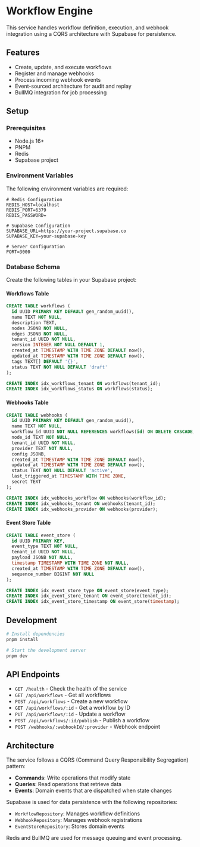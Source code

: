 # Workflow Engine

This service handles workflow definition, execution, and webhook integration using a CQRS architecture with Supabase for persistence.

## Features

- Create, update, and execute workflows
- Register and manage webhooks
- Process incoming webhook events
- Event-sourced architecture for audit and replay
- BullMQ integration for job processing

## Setup

### Prerequisites

- Node.js 16+
- PNPM
- Redis
- Supabase project

### Environment Variables

The following environment variables are required:

```
# Redis Configuration
REDIS_HOST=localhost
REDIS_PORT=6379
REDIS_PASSWORD=

# Supabase Configuration
SUPABASE_URL=https://your-project.supabase.co
SUPABASE_KEY=your-supabase-key

# Server Configuration
PORT=3000
```

### Database Schema

Create the following tables in your Supabase project:

#### Workflows Table

```sql
CREATE TABLE workflows (
  id UUID PRIMARY KEY DEFAULT gen_random_uuid(),
  name TEXT NOT NULL,
  description TEXT,
  nodes JSONB NOT NULL,
  edges JSONB NOT NULL,
  tenant_id UUID NOT NULL,
  version INTEGER NOT NULL DEFAULT 1,
  created_at TIMESTAMP WITH TIME ZONE DEFAULT now(),
  updated_at TIMESTAMP WITH TIME ZONE DEFAULT now(),
  tags TEXT[] DEFAULT '{}',
  status TEXT NOT NULL DEFAULT 'draft'
);

CREATE INDEX idx_workflows_tenant ON workflows(tenant_id);
CREATE INDEX idx_workflows_status ON workflows(status);
```

#### Webhooks Table

```sql
CREATE TABLE webhooks (
  id UUID PRIMARY KEY DEFAULT gen_random_uuid(),
  name TEXT NOT NULL,
  workflow_id UUID NOT NULL REFERENCES workflows(id) ON DELETE CASCADE,
  node_id TEXT NOT NULL,
  tenant_id UUID NOT NULL,
  provider TEXT NOT NULL,
  config JSONB,
  created_at TIMESTAMP WITH TIME ZONE DEFAULT now(),
  updated_at TIMESTAMP WITH TIME ZONE DEFAULT now(),
  status TEXT NOT NULL DEFAULT 'active',
  last_triggered_at TIMESTAMP WITH TIME ZONE,
  secret TEXT
);

CREATE INDEX idx_webhooks_workflow ON webhooks(workflow_id);
CREATE INDEX idx_webhooks_tenant ON webhooks(tenant_id);
CREATE INDEX idx_webhooks_provider ON webhooks(provider);
```

#### Event Store Table

```sql
CREATE TABLE event_store (
  id UUID PRIMARY KEY,
  event_type TEXT NOT NULL,
  tenant_id UUID NOT NULL,
  payload JSONB NOT NULL,
  timestamp TIMESTAMP WITH TIME ZONE NOT NULL,
  created_at TIMESTAMP WITH TIME ZONE DEFAULT now(),
  sequence_number BIGINT NOT NULL
);

CREATE INDEX idx_event_store_type ON event_store(event_type);
CREATE INDEX idx_event_store_tenant ON event_store(tenant_id);
CREATE INDEX idx_event_store_timestamp ON event_store(timestamp);
```

## Development

```sh
# Install dependencies
pnpm install

# Start the development server
pnpm dev
```

## API Endpoints

- `GET /health` - Check the health of the service
- `GET /api/workflows` - Get all workflows
- `POST /api/workflows` - Create a new workflow
- `GET /api/workflows/:id` - Get a workflow by ID
- `PUT /api/workflows/:id` - Update a workflow
- `POST /api/workflows/:id/publish` - Publish a workflow
- `POST /webhooks/:webhookId/:provider` - Webhook endpoint

## Architecture

The service follows a CQRS (Command Query Responsibility Segregation) pattern:

- **Commands**: Write operations that modify state
- **Queries**: Read operations that retrieve data
- **Events**: Domain events that are dispatched when state changes

Supabase is used for data persistence with the following repositories:
- `WorkflowRepository`: Manages workflow definitions
- `WebhookRepository`: Manages webhook registrations
- `EventStoreRepository`: Stores domain events

Redis and BullMQ are used for message queuing and event processing. 
